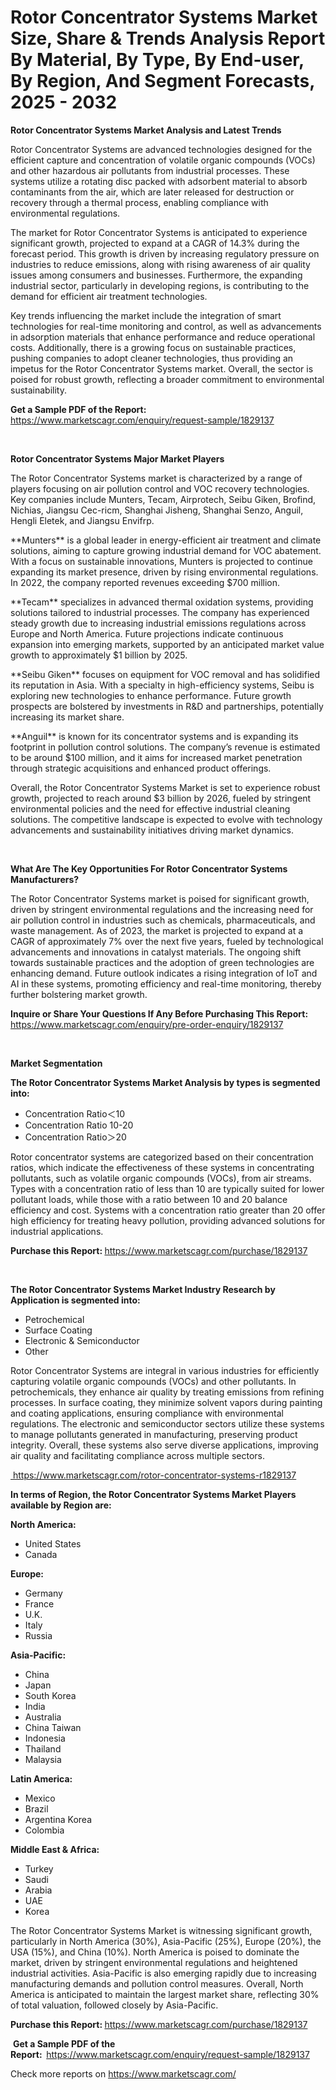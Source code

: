 <p><h1>Rotor Concentrator Systems Market Size, Share & Trends Analysis Report By Material, By Type, By End-user, By Region, And Segment Forecasts, 2025 - 2032</h1></p><p><strong>Rotor Concentrator Systems Market Analysis and Latest Trends</strong></p>
<p><p>Rotor Concentrator Systems are advanced technologies designed for the efficient capture and concentration of volatile organic compounds (VOCs) and other hazardous air pollutants from industrial processes. These systems utilize a rotating disc packed with adsorbent material to absorb contaminants from the air, which are later released for destruction or recovery through a thermal process, enabling compliance with environmental regulations.</p><p>The market for Rotor Concentrator Systems is anticipated to experience significant growth, projected to expand at a CAGR of 14.3% during the forecast period. This growth is driven by increasing regulatory pressure on industries to reduce emissions, along with rising awareness of air quality issues among consumers and businesses. Furthermore, the expanding industrial sector, particularly in developing regions, is contributing to the demand for efficient air treatment technologies. </p><p>Key trends influencing the market include the integration of smart technologies for real-time monitoring and control, as well as advancements in adsorption materials that enhance performance and reduce operational costs. Additionally, there is a growing focus on sustainable practices, pushing companies to adopt cleaner technologies, thus providing an impetus for the Rotor Concentrator Systems market. Overall, the sector is poised for robust growth, reflecting a broader commitment to environmental sustainability.</p></p>
<p><strong>Get a Sample PDF of the Report:&nbsp;</strong> <a href="https://www.marketscagr.com/enquiry/request-sample/1829137?utm_campaign=3249&utm_medium=2&utm_source=Github&utm_content=ia&utm_term=26032025&utm_id=rotor-concentrator-systems">https://www.marketscagr.com/enquiry/request-sample/1829137</a></p>
<p>&nbsp;</p>
<p><strong>Rotor Concentrator Systems Major Market Players</strong></p>
<p><p>The Rotor Concentrator Systems market is characterized by a range of players focusing on air pollution control and VOC recovery technologies. Key companies include Munters, Tecam, Airprotech, Seibu Giken, Brofind, Nichias, Jiangsu Cec-ricm, Shanghai Jisheng, Shanghai Senzo, Anguil, Hengli Eletek, and Jiangsu Envifrp.</p><p>**Munters** is a global leader in energy-efficient air treatment and climate solutions, aiming to capture growing industrial demand for VOC abatement. With a focus on sustainable innovations, Munters is projected to continue expanding its market presence, driven by rising environmental regulations. In 2022, the company reported revenues exceeding $700 million.</p><p>**Tecam** specializes in advanced thermal oxidation systems, providing solutions tailored to industrial processes. The company has experienced steady growth due to increasing industrial emissions regulations across Europe and North America. Future projections indicate continuous expansion into emerging markets, supported by an anticipated market value growth to approximately $1 billion by 2025.</p><p>**Seibu Giken** focuses on equipment for VOC removal and has solidified its reputation in Asia. With a specialty in high-efficiency systems, Seibu is exploring new technologies to enhance performance. Future growth prospects are bolstered by investments in R&D and partnerships, potentially increasing its market share.</p><p>**Anguil** is known for its concentrator systems and is expanding its footprint in pollution control solutions. The company’s revenue is estimated to be around $100 million, and it aims for increased market penetration through strategic acquisitions and enhanced product offerings.</p><p>Overall, the Rotor Concentrator Systems Market is set to experience robust growth, projected to reach around $3 billion by 2026, fueled by stringent environmental policies and the need for effective industrial cleaning solutions. The competitive landscape is expected to evolve with technology advancements and sustainability initiatives driving market dynamics.</p></p>
<p>&nbsp;</p>
<p><strong>What Are The Key Opportunities For Rotor Concentrator Systems Manufacturers?</strong></p>
<p><p>The Rotor Concentrator Systems market is poised for significant growth, driven by stringent environmental regulations and the increasing need for air pollution control in industries such as chemicals, pharmaceuticals, and waste management. As of 2023, the market is projected to expand at a CAGR of approximately 7% over the next five years, fueled by technological advancements and innovations in catalyst materials. The ongoing shift towards sustainable practices and the adoption of green technologies are enhancing demand. Future outlook indicates a rising integration of IoT and AI in these systems, promoting efficiency and real-time monitoring, thereby further bolstering market growth.</p></p>
<p><strong>Inquire or Share Your Questions If Any Before Purchasing This Report:</strong> <a href="https://www.marketscagr.com/enquiry/pre-order-enquiry/1829137?utm_campaign=3249&utm_medium=2&utm_source=Github&utm_content=ia&utm_term=26032025&utm_id=rotor-concentrator-systems">https://www.marketscagr.com/enquiry/pre-order-enquiry/1829137</a></p>
<p>&nbsp;</p>
<p><strong>Market Segmentation</strong></p>
<p><strong>The Rotor Concentrator Systems Market Analysis by types is segmented into:</strong></p>
<p><ul><li>Concentration Ratio＜10</li><li>Concentration Ratio 10-20</li><li>Concentration Ratio＞20</li></ul></p>
<p><p>Rotor concentrator systems are categorized based on their concentration ratios, which indicate the effectiveness of these systems in concentrating pollutants, such as volatile organic compounds (VOCs), from air streams. Types with a concentration ratio of less than 10 are typically suited for lower pollutant loads, while those with a ratio between 10 and 20 balance efficiency and cost. Systems with a concentration ratio greater than 20 offer high efficiency for treating heavy pollution, providing advanced solutions for industrial applications.</p></p>
<p><strong>Purchase this Report:&nbsp;</strong><a href="https://www.marketscagr.com/purchase/1829137?utm_campaign=3249&utm_medium=2&utm_source=Github&utm_content=ia&utm_term=26032025&utm_id=rotor-concentrator-systems">https://www.marketscagr.com/purchase/1829137</a></p>
<p>&nbsp;</p>
<p><strong>The Rotor Concentrator Systems Market Industry Research by Application is segmented into:</strong></p>
<p><ul><li>Petrochemical</li><li>Surface Coating</li><li>Electronic & Semiconductor</li><li>Other</li></ul></p>
<p><p>Rotor Concentrator Systems are integral in various industries for efficiently capturing volatile organic compounds (VOCs) and other pollutants. In petrochemicals, they enhance air quality by treating emissions from refining processes. In surface coating, they minimize solvent vapors during painting and coating applications, ensuring compliance with environmental regulations. The electronic and semiconductor sectors utilize these systems to manage pollutants generated in manufacturing, preserving product integrity. Overall, these systems also serve diverse applications, improving air quality and facilitating compliance across multiple sectors.</p></p>
<p><a href="https://www.marketscagr.com/rotor-concentrator-systems-r1829137?utm_campaign=3249&utm_medium=2&utm_source=Github&utm_content=ia&utm_term=26032025&utm_id=rotor-concentrator-systems">&nbsp;https://www.marketscagr.com/rotor-concentrator-systems-r1829137</a></p>
<p><strong>In terms of Region, the Rotor Concentrator Systems Market Players available by Region are:</strong></p>
<p>
    <p> <strong> North America: </strong>
        <ul>
            <li>United States</li>
            <li>Canada</li>
        </ul>
        </p> 
    <p> <strong> Europe: </strong>
        <ul>
            <li>Germany</li>
            <li>France</li>
            <li>U.K.</li>
            <li>Italy</li>
            <li>Russia</li>
        </ul>
        </p> 
    <p> <strong> Asia-Pacific: </strong>
        <ul>
            <li>China</li>
            <li>Japan</li>
            <li>South Korea</li>
            <li>India</li>
            <li>Australia</li>
            <li>China Taiwan</li>
            <li>Indonesia</li>
            <li>Thailand</li>
            <li>Malaysia</li>
        </ul>
        </p> 
    <p> <strong> Latin America: </strong>
        <ul>
            <li>Mexico</li>
            <li>Brazil</li>
            <li>Argentina Korea</li>
            <li>Colombia</li>
        </ul>
        </p> 
    <p> <strong> Middle East & Africa: </strong>
        <ul>
            <li>Turkey</li>
            <li>Saudi</li>
            <li>Arabia</li>
            <li>UAE</li>
            <li>Korea</li>
        </ul>
    </p>
    </p>
<p><p>The Rotor Concentrator Systems Market is witnessing significant growth, particularly in North America (30%), Asia-Pacific (25%), Europe (20%), the USA (15%), and China (10%). North America is poised to dominate the market, driven by stringent environmental regulations and heightened industrial activities. Asia-Pacific is also emerging rapidly due to increasing manufacturing demands and pollution control measures. Overall, North America is anticipated to maintain the largest market share, reflecting 30% of total valuation, followed closely by Asia-Pacific.</p></p>
<p><strong>Purchase this Report: </strong><a href="https://www.marketscagr.com/purchase/1829137?utm_campaign=3249&utm_medium=2&utm_source=Github&utm_content=ia&utm_term=26032025&utm_id=rotor-concentrator-systems">https://www.marketscagr.com/purchase/1829137</a></p>
<p>&nbsp;<strong>Get a Sample PDF of the Report:&nbsp;&nbsp;</strong><a href="https://www.marketscagr.com/enquiry/request-sample/1829137?utm_campaign=3249&utm_medium=2&utm_source=Github&utm_content=ia&utm_term=26032025&utm_id=rotor-concentrator-systems">https://www.marketscagr.com/enquiry/request-sample/1829137</a></p>
<p><strong></strong></p>
<p>Check more reports on <a href="https://www.marketscagr.com/?utm_campaign=3249&utm_medium=2&utm_source=Github&utm_content=ia&utm_term=26032025&utm_id=rotor-concentrator-systems">https://www.marketscagr.com/</a></p>